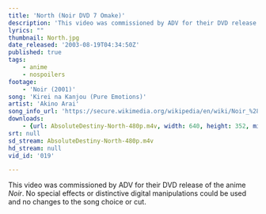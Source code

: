 ```yaml
---
title: 'North (Noir DVD 7 Omake)'
description: 'This video was commissioned by ADV for their DVD release of the anime <cite>Noir</cite>. No special effects or distinctive digital manipulations could be used and no changes to the song choice or cut.'
lyrics: ""
thumbnail: North.jpg
date_released: '2003-08-19T04:34:50Z'
published: true
tags:
    - anime
    - nospoilers
footage:
    - 'Noir (2001)'
song: 'Kirei na Kanjou (Pure Emotions)'
artist: 'Akino Arai'
song_info_url: 'https://secure.wikimedia.org/wikipedia/en/wiki/Noir_%28anime%29#Soundtrack'
downloads:
    - {url: AbsoluteDestiny-North-480p.m4v, width: 640, height: 352, mimetype: video/mp4}
srt: null
sd_stream: AbsoluteDestiny-North-480p.m4v
hd_stream: null
vid_id: '019'

---
```

This video was commissioned by ADV for their DVD release of the anime <cite>Noir</cite>. No special effects or distinctive digital manipulations could be used and no changes to the song choice or cut.